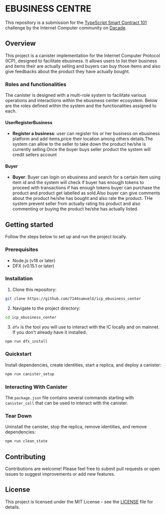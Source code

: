 # EBUSINESS CENTRE

This repository is a submission for the [TypeScript Smart Contract 101](https://dacade.org/communities/icp/challenges/256f0a1c-5f4f-495f-a1b3-90559ab3c51f) challenge by the Internet Computer community on [Dacade](https://dacade.org/).

## Overview

This project is a canister implementation for the Internet Computer Protocol (ICP), designed to facilitate ebusiness. It allows users to list their business and items their are actually selling and buyers can buy those items and also give feedbacks about the product they have actually bought.
### Roles and functionalities

The canister is designed with a multi-role system to facilitate various operations and interactions within the ebusiness center ecosystem. Below are the roles defined within the system and the functionalities assigned to each.

#### UserRegisterBusiness

- **Register a business**: user can register his or her business on ebusiness platform and add items,price their location among others details.The system can allow to the seller to take down the product he/she is currently selling.Once the buyer buys seller product the system will credit sellers account


#### Buyer

- **Buyer**: Buyer can login on ebusiness and search for a certain item using item id and the system will check if buyer has enougjh tokens to proceed with transactions if has enough tokens buyer can purchase the product and product get labelled as sold.Also buyer can give comments about the product he/she has bought and also rate the product.
THe system prevent seller from actually rating his product and also commenting or buying the product he/she has actually listed.

## Getting started

Follow the steps below to set up and run the project locally.

### Prerequisites

- Node.js (v18 or later)
- DFX (v0.15.1 or later)

### Installation

1. Clone this repository:

```bash
git clone https://github.com/7144samuelG/icp_ebusiness_center
```

2. Navigate to the project directory:

```bash
cd icp_ebusiness_center
```

3. `dfx` is the tool you will use to interact with the IC locally and on mainnet. If you don't already have it installed:

```bash
npm run dfx_install
```

### Quickstart

Install dependencies, create identities, start a replica, and deploy a canister:

```bash
npm run canister_setup
```

### Interacting With Canister

The `package.json` file contains several commands starting with `canister_call` that can be used to interact with the canister.

### Tear Down

Uninstall the canister, stop the replica, remove identities, and remove dependencies:

```bash
npm run clean_state
```

## Contributing

Contributions are welcome! Please feel free to submit pull requests or open issues to suggest improvements or add new features.

## License

This project is licensed under the MIT License - see the [LICENSE](LICENSE) file for details.
